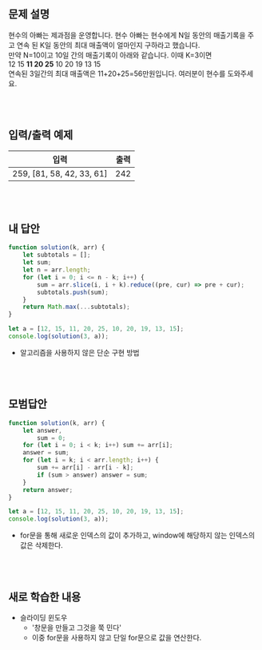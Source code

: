 ## 문제 설명

현수의 아빠는 제과점을 운영합니다. 현수 아빠는 현수에게 N일 동안의 매출기록을 주고 연속 된 K일 동안의 최대 매출액이 얼마인지 구하라고 했습니다.<br />
만약 N=10이고 10일 간의 매출기록이 아래와 같습니다. 이때 K=3이면<br />
12 15 <b>11 20 25</b> 10 20 19 13 15<br />
연속된 3일간의 최대 매출액은 11+20+25=56만원입니다. 여러분이 현수를 도와주세요.<br />

<br />
<br />

## 입력/출력 예제

| 입력                      | 출력 |
| ------------------------- | ---- |
| 259, [81, 58, 42, 33, 61] | 242  |

<br />
<br />

## 내 답안

```js
function solution(k, arr) {
    let subtotals = [];
    let sum;
    let n = arr.length;
    for (let i = 0; i <= n - k; i++) {
        sum = arr.slice(i, i + k).reduce((pre, cur) => pre + cur);
        subtotals.push(sum);
    }
    return Math.max(...subtotals);
}

let a = [12, 15, 11, 20, 25, 10, 20, 19, 13, 15];
console.log(solution(3, a));
```

-   알고리즘을 사용하지 않은 단순 구현 방법

</br>  
</br>

## 모범답안

```js
function solution(k, arr) {
    let answer,
        sum = 0;
    for (let i = 0; i < k; i++) sum += arr[i];
    answer = sum;
    for (let i = k; i < arr.length; i++) {
        sum += arr[i] - arr[i - k];
        if (sum > answer) answer = sum;
    }
    return answer;
}

let a = [12, 15, 11, 20, 25, 10, 20, 19, 13, 15];
console.log(solution(3, a));
```

-   for문을 통해 새로운 인덱스의 값이 추가하고, window에 해당하지 않는 인덱스의 값은 삭제한다.

</br>  
</br>

## 새로 학습한 내용

-   슬라이딩 윈도우
    -   '창문을 만들고 그것을 쭉 민다'
    -   이중 for문을 사용하지 않고 단일 for문으로 값을 연산한다.
